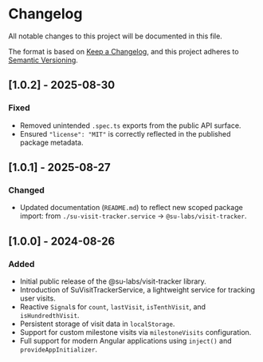 # Changelog

All notable changes to this project will be documented in this file.

The format is based on [Keep a Changelog](https://keepachangelog.com/en/1.0.0/),
and this project adheres to [Semantic Versioning](https://semver.org/spec/v2.0.0.html).

## [1.0.2] - 2025-08-30

### Fixed
- Removed unintended `.spec.ts` exports from the public API surface.
- Ensured `"license": "MIT"` is correctly reflected in the published package metadata.


## [1.0.1] - 2025-08-27

### Changed
- Updated documentation (`README.md`) to reflect new scoped package import:
  from `./su-visit-tracker.service` → `@su-labs/visit-tracker`.


## [1.0.0] - 2024-08-26

### Added

- Initial public release of the @su-labs/visit-tracker library.
- Introduction of SuVisitTrackerService, a lightweight service for tracking user visits.
- Reactive `Signal`s for `count`, `lastVisit`, `isTenthVisit`, and `isHundredthVisit`.
- Persistent storage of visit data in `localStorage`.
- Support for custom milestone visits via `milestoneVisits` configuration.
- Full support for modern Angular applications using `inject()` and `provideAppInitializer`.